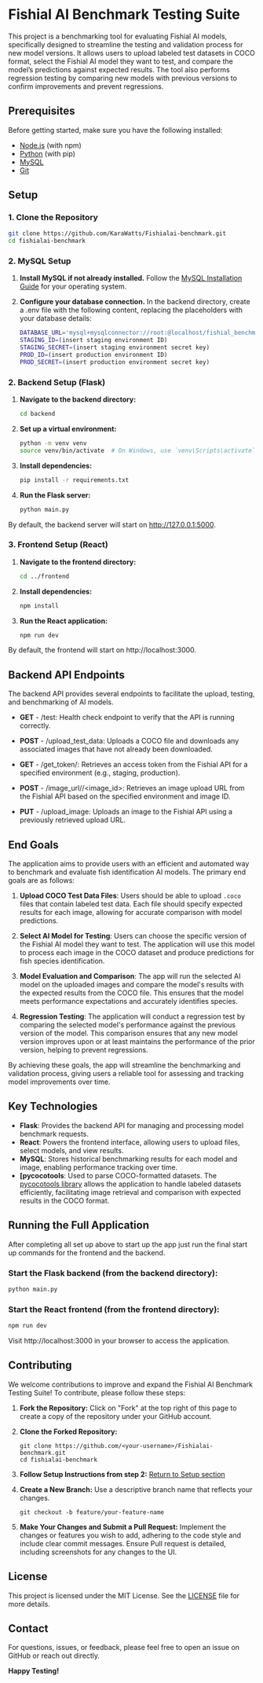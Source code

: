 # Fishial AI Benchmark Testing Suite

This project is a benchmarking tool for evaluating Fishial AI models, specifically designed to streamline the testing and validation process for new model versions. It allows users to upload labeled test datasets in COCO format, select the Fishial AI model they want to test, and compare the model’s predictions against expected results. The tool also performs regression testing by comparing new models with previous versions to confirm improvements and prevent regressions.

## Prerequisites

Before getting started, make sure you have the following installed:

- [Node.js](https://nodejs.org/en/download/) (with npm)
- [Python](https://www.python.org/downloads/) (with pip)
- [MySQL](https://dev.mysql.com/downloads/mysql/)
- [Git](https://git-scm.com/)

## Setup

### 1. Clone the Repository

```bash
git clone https://github.com/KaraWatts/Fishialai-benchmark.git
cd fishialai-benchmark
```

### 2. MySQL Setup
1. **Install MySQL if not already installed.** Follow the [MySQL Installation Guide](https://dev.mysql.com/doc/mysql-installation-excerpt/8.0/en/)
 for your operating system.


2. **Configure your database connection.**
In the backend directory, create a .env file with the following content, replacing the placeholders with your database details:

    ```bash
    DATABASE_URL='mysql+mysqlconnector://root:@localhost/fishial_benchmark_db'
    STAGING_ID=(insert staging environment ID)
    STAGING_SECRET=(insert staging environment secret key)
    PROD_ID=(insert production environment ID)
    PROD_SECRET=(insert production environment secret key)
    ```
### 2. Backend Setup (Flask)
1. **Navigate to the backend directory:**
    ```bash
    cd backend
    ```
2. **Set up a virtual environment:**

    ```bash
    python -m venv venv
    source venv/bin/activate  # On Windows, use `venv\Scripts\activate`
    ```
3. **Install dependencies:**
    ```bash
    pip install -r requirements.txt
    ```
4. **Run the Flask server:**
    ```bash
    python main.py
    ```
By default, the backend server will start on http://127.0.0.1:5000.

### 3. Frontend Setup (React)
1. **Navigate to the frontend directory:**
    ```bash
    cd ../frontend
    ```
2. **Install dependencies:**
    ```bash
    npm install
    ```
3. **Run the React application:**
    ```bash
    npm run dev
    ```
By default, the frontend will start on http://localhost:3000.

## Backend API Endpoints
The backend API provides several endpoints to facilitate the upload, testing, and benchmarking of AI models.

- **GET** - /test: Health check endpoint to verify that the API is running correctly.

- **POST** - /upload_test_data: Uploads a COCO file and downloads any associated images that have not already been downloaded.

- **GET** - /get_token/<environment>: Retrieves an access token from the Fishial API for a specified environment (e.g., staging, production).

- **POST** - /image_url/<environment>/<image_id>: Retrieves an image upload URL from the Fishial API based on the specified environment and image ID.

- **PUT** - /upload_image: Uploads an image to the Fishial API using a previously retrieved upload URL.

## End Goals

The application aims to provide users with an efficient and automated way to benchmark and evaluate fish identification AI models. The primary end goals are as follows:

1. **Upload COCO Test Data Files**: Users should be able to upload `.coco` files that contain labeled test data. Each file should specify expected results for each image, allowing for accurate comparison with model predictions.

2. **Select AI Model for Testing**: Users can choose the specific version of the Fishial AI model they want to test. The application will use this model to process each image in the COCO dataset and produce predictions for fish species identification.

3. **Model Evaluation and Comparison**: The app will run the selected AI model on the uploaded images and compare the model's results with the expected results from the COCO file. This ensures that the model meets performance expectations and accurately identifies species.

4. **Regression Testing**: The application will conduct a regression test by comparing the selected model's performance against the previous version of the model. This comparison ensures that any new model version improves upon or at least maintains the performance of the prior version, helping to prevent regressions.

By achieving these goals, the app will streamline the benchmarking and validation process, giving users a reliable tool for assessing and tracking model improvements over time.

## Key Technologies

- **Flask**: Provides the backend API for managing and processing model benchmark requests.
- **React**: Powers the frontend interface, allowing users to upload files, select models, and view results.
- **MySQL**: Stores historical benchmarking results for each model and image, enabling performance tracking over time.
- **[pycocotools**: Used to parse COCO-formatted datasets. The [pycocotools library](https://github.com/cocodataset/cocoapi/tree/master) allows the application to handle labeled datasets efficiently, facilitating image retrieval and comparison with expected results in the COCO format.


## Running the Full Application

After completing all set up above to start up the app just run the final start up commands for the frontend and the backend.

### Start the Flask backend (from the backend directory):
```bash
python main.py
```
### Start the React frontend (from the frontend directory):
```bash
npm run dev
```
Visit http://localhost:3000 in your browser to access the application. 

## Contributing
We welcome contributions to improve and expand the Fishial AI Benchmark Testing Suite! To contribute, please follow these steps:

1. **Fork the Repository:** Click on "Fork" at the top right of this page to create a copy of the repository under your GitHub account.

2. **Clone the Forked Repository:**
    ```
    git clone https://github.com/<your-username>/Fishialai-benchmark.git
    cd fishialai-benchmark
    ```
3. **Follow Setup Instructions from step 2:** [Return to Setup section](#setup)

4. **Create a New Branch:** Use a descriptive branch name that reflects your changes.
    ```
    git checkout -b feature/your-feature-name
    ```
5. **Make Your Changes and Submit a Pull Request:** Implement the changes or features you wish to add, adhering to the code style and include clear commit messages. Ensure Pull request is detailed, including screenshots for any changes to the UI.

## License
This project is licensed under the MIT License. See the [LICENSE](./LICENSE) file for more details.

## Contact
For questions, issues, or feedback, please feel free to open an issue on GitHub or reach out directly.

**Happy Testing!**